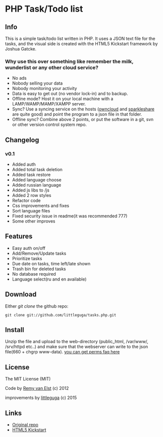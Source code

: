 # PHP Task/Todo list

## Info
This is a simple task/todo list written in PHP. 
It uses a JSON text file for the tasks, and the visual side is created with the HTML5 Kickstart framework by Joshua Gatcke.

### Why use this over something like remember the milk, wunderlist or any other cloud service? 

- No ads
- Nobody selling your data
- Nobody monitoring your activity
- Data is easy to get out (no vendor lock-in) and to backup.
- Offline mode? Host it on your local machine with a LAMP/WAMP/MAMP/XAMPP server.
- Sync? Use a syncing service on the hosts ([owncloud](http://owncloud.org) and [sparkleshare](http://sparkleshare.org) are quite good) and point the program to a json file in that folder.
- Offline sync? Combine above 2 points, or put the software in a git, svn or other version control system repo.


## Changelog

### v0.1

- Added auth
- Added total task deletion
- Added task restore
- Added language choose
- Added russian language
- Added js libs to /js
- Added 2 row styles
- Refactor code
- Css improvements and fixes
- Sort language files
- Fixed security issue in readme(it was recommended 777)
- Some other improves

## Features

- Easy auth on/off
- Add/Remove/Update tasks
- Prioritize tasks
- Due date on tasks, time left/late shown
- Trash bin for deleted tasks
- No database required
- Language select(ru and en available)

## Download
Either *git clone* the github repo:

    git clone git://github.com/littleguga/tasks.php.git

## Install

Unzip the file and upload to the web-directory (public_html, /var/www/, /srv/httpd etc..) and make sure that the webserver can write to the json file(660 + chgrp www-data).
[you can get perms faq here](http://askubuntu.com/questions/46331/how-to-avoid-using-sudo-when-working-in-var-www)

## License
The MIT License (MIT)

Code by [Remy van Elst](https://raymii.org) (c) 2012

improvements by [littleguga](https://github.com/littleguga) (c) 2015

## Links
- [Original repo](https://github.com/RaymiiOrg/tasks.php)
- [HTML5 Kickstart](https://github.com/joshuagatcke/HTML-KickStart)